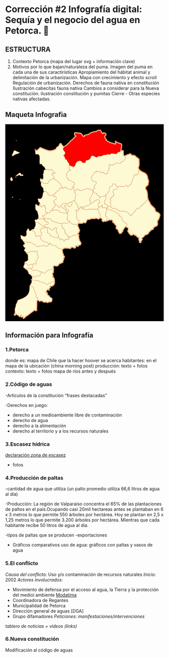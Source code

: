 # Corrección #2 Infografía digital: Sequía y el negocio del agua en Petorca. :non-potable_water:

## ESTRUCTURA

1. Contexto Petorca (mapa del lugar svg + información clave) 
2. Motivos por lo que bajan/naturaleza del puma. Imagen del puma en cada una de sus caractirísticas
Apropiamiento del hábitat animal y delimitación de la urbanización. Mapa con crecimiento y efecto scroll
Regulación de urbanización.
Derechos de fauna nativa en constitución Ilustración cabecitas fauna nativa
Cambios a considerar para la Nueva constitución. ilustración constitución y pumitas
Cierre - Otras especies nativas afectadas.


## Maqueta Infografia

![petorca](https://github.com/Paltorcas/nov09/blob/main/pasted%20image%200.png?raw=true)

## Información para Infografía
### __1.Petorca__

   donde es:  mapa de Chile que la hacer hoover se acerca
   habitantes: en el mapa de la ubicación (china morning post)
   producción: texto + fotos
   contexto: texto + fotos mapa de ríos antes y después
   
    
### __2.Código de aguas__

-Artículos de la constitución  “frases destacadas”

-Derechos en juego:
  - derecho a un medioambiente libre de contaminación
  - derecho de agua
  - derecho a la alimentación 
  - derecho al territorio y a los recursos naturales
  
### __3.Escasez hídrica__

[declaración zona de escasez](https://dga.mop.gob.cl/administracionrecursoshidricos/decretosZonasEscasez/Documents/DTR_81_2020_%20MOP.pdf)
- fotos

### __4.Producción de paltas__

-cantidad de agua que utiliza (un palto promedio utiliza 66,6 litros de agua al día) 

-Producción: La región de Valparaíso concentra el 65% de las plantaciones de paltos en el país.Ocupando casi 20mil hectareas antes se plantaban en 6 x 3 metros lo que permite 550 árboles por hectárea. Hoy se plantan en 2,5 x 1,25 metros lo que permite 3.200 árboles por hectárea. Mientras que cada habitante recibe 50 litros de agua al día.

-tipos de paltas que se producen
-exportaciones
+ Gráficos comparativos uso de agua: gráficos con paltas y vasos de agua

### __5.El conflicto__ 

*Causa del conflicto:* Uso y/o contaminación de recursos naturales
*Inicio:* 2002
*Actores involucrados:*
  - Movimiento de defensa por el acceso al agua, la Tierra y la protección del medioi ambiente [Modatima](http://modatima.cl/)
  - Coordinadora de Regantes
  - Municipalidad de Petorca
  - Dirección general de aguas [DGA]
  - Grupo difamadores
*Peticiones:*
*manifestaciones/intervenciones*

*tablero de noticias + videos (links)*

 
### __6.Nueva constitución__

Modificación al código de aguas

